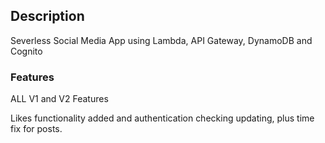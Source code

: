 ## Description
Severless Social Media App using Lambda, API Gateway, DynamoDB and Cognito

### Features
ALL V1 and V2 Features

Likes functionality added and authentication checking updating, plus time fix for posts.